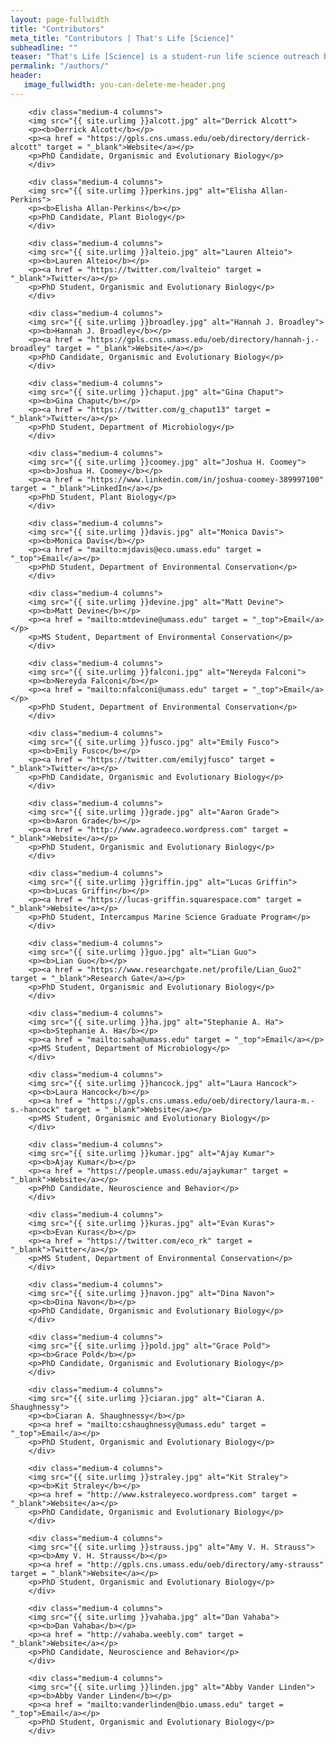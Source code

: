 ```yaml
---
layout: page-fullwidth
title: "Contributors"
meta_title: "Contributors | That's Life [Science]"
subheadline: ""
teaser: "That's Life [Science] is a student-run life science outreach blog. The present and past contributors that made this blog possible are listed below."
permalink: "/authors/"
header:
   image_fullwidth: you-can-delete-me-header.png
---
```

<div class="row t30">

        <div class="medium-4 columns">
        <img src="{{ site.urlimg }}alcott.jpg" alt="Derrick Alcott">
        <p><b>Derrick Alcott</b></p>
        <p><a href = "https://gpls.cns.umass.edu/oeb/directory/derrick-alcott" target = "_blank">Website</a></p>
        <p>PhD Candidate, Organismic and Evolutionary Biology</p>
        </div>
        
        <div class="medium-4 columns">
        <img src="{{ site.urlimg }}perkins.jpg" alt="Elisha Allan-Perkins">
        <p><b>Elisha Allan-Perkins</b></p>
        <p>PhD Candidate, Plant Biology</p>
        </div>
        
        <div class="medium-4 columns">
        <img src="{{ site.urlimg }}alteio.jpg" alt="Lauren Alteio">
        <p><b>Lauren Alteio</b></p>
        <p><a href = "https://twitter.com/lvalteio" target = "_blank">Twitter</a></p>
        <p>PhD Student, Organismic and Evolutionary Biology</p>
        </div>

        <div class="medium-4 columns">
        <img src="{{ site.urlimg }}broadley.jpg" alt="Hannah J. Broadley">
        <p><b>Hannah J. Broadley</b></p>
        <p><a href = "https://gpls.cns.umass.edu/oeb/directory/hannah-j.-broadley" target = "_blank">Website</a></p>
        <p>PhD Candidate, Organismic and Evolutionary Biology</p>
        </div>
        
        <div class="medium-4 columns">
        <img src="{{ site.urlimg }}chaput.jpg" alt="Gina Chaput">
        <p><b>Gina Chaput</b></p>
        <p><a href = "https://twitter.com/g_chaput13" target = "_blank">Twitter</a></p>
        <p>PhD Student, Department of Microbiology</p>
        </div>
        
        <div class="medium-4 columns">
        <img src="{{ site.urlimg }}coomey.jpg" alt="Joshua H. Coomey">
        <p><b>Joshua H. Coomey</b></p>
        <p><a href = "https://www.linkedin.com/in/joshua-coomey-389997100" target = "_blank">LinkedIn</a></p>
        <p>PhD Student, Plant Biology</p>
        </div>
        
        <div class="medium-4 columns">
        <img src="{{ site.urlimg }}davis.jpg" alt="Monica Davis">
        <p><b>Monica Davis</b></p>
        <p><a href = "mailto:mjdavis@eco.umass.edu" target = "_top">Email</a></p>
        <p>PhD Student, Department of Environmental Conservation</p>
        </div>
        
        <div class="medium-4 columns">
        <img src="{{ site.urlimg }}devine.jpg" alt="Matt Devine">
        <p><b>Matt Devine</b></p>
        <p><a href = "mailto:mtdevine@umass.edu" target = "_top">Email</a></p>
        <p>MS Student, Department of Environmental Conservation</p>
        </div>
        
        <div class="medium-4 columns">
        <img src="{{ site.urlimg }}falconi.jpg" alt="Nereyda Falconi">
        <p><b>Nereyda Falconi</b></p>
        <p><a href = "mailto:nfalconi@umass.edu" target = "_top">Email</a></p>
        <p>PhD Student, Department of Environmental Conservation</p>
        </div>
        
        <div class="medium-4 columns">
        <img src="{{ site.urlimg }}fusco.jpg" alt="Emily Fusco">
        <p><b>Emily Fusco</b></p>
        <p><a href = "https://twitter.com/emilyjfusco" target = "_blank">Twitter</a></p>
        <p>PhD Candidate, Organismic and Evolutionary Biology</p>
        </div>
         
        <div class="medium-4 columns">
        <img src="{{ site.urlimg }}grade.jpg" alt="Aaron Grade">
        <p><b>Aaron Grade</b></p>
        <p><a href = "http://www.agradeeco.wordpress.com" target = "_blank">Website</a></p>
        <p>PhD Student, Organismic and Evolutionary Biology</p>
        </div>
        
        <div class="medium-4 columns">
        <img src="{{ site.urlimg }}griffin.jpg" alt="Lucas Griffin">
        <p><b>Lucas Griffin</b></p>
        <p><a href = "https://lucas-griffin.squarespace.com" target = "_blank">Website</a></p>
        <p>PhD Student, Intercampus Marine Science Graduate Program</p>
        </div>
        
        <div class="medium-4 columns">
        <img src="{{ site.urlimg }}guo.jpg" alt="Lian Guo">
        <p><b>Lian Guo</b></p>
        <p><a href = "https://www.researchgate.net/profile/Lian_Guo2" target = "_blank">Research Gate</a></p>
        <p>PhD Student, Organismic and Evolutionary Biology</p>
        </div>
        
        <div class="medium-4 columns">
        <img src="{{ site.urlimg }}ha.jpg" alt="Stephanie A. Ha">
        <p><b>Stephanie A. Ha</b></p>
        <p><a href = "mailto:saha@umass.edu" target = "_top">Email</a></p>
        <p>MS Student, Department of Microbiology</p>
        </div>
        
        <div class="medium-4 columns">
        <img src="{{ site.urlimg }}hancock.jpg" alt="Laura Hancock">
        <p><b>Laura Hancock</b></p>
        <p><a href = "https://gpls.cns.umass.edu/oeb/directory/laura-m.-s.-hancock" target = "_blank">Website</a></p>
        <p>MS Student, Organismic and Evolutionary Biology</p>
        </div>
        
        <div class="medium-4 columns">
        <img src="{{ site.urlimg }}kumar.jpg" alt="Ajay Kumar">
        <p><b>Ajay Kumar</b></p>
        <p><a href = "https://people.umass.edu/ajaykumar" target = "_blank">Website</a></p>
        <p>PhD Candidate, Neuroscience and Behavior</p>
        </div>
        
        <div class="medium-4 columns">
        <img src="{{ site.urlimg }}kuras.jpg" alt="Evan Kuras">
        <p><b>Evan Kuras</b></p>
        <p><a href = "https://twitter.com/eco_rk" target = "_blank">Twitter</a></p>
        <p>MS Student, Department of Environmental Conservation</p>
        </div>
        
        <div class="medium-4 columns">
        <img src="{{ site.urlimg }}navon.jpg" alt="Dina Navon">
        <p><b>Dina Navon</b></p>
        <p>PhD Candidate, Organismic and Evolutionary Biology</p>
        </div>
        
        <div class="medium-4 columns">
        <img src="{{ site.urlimg }}pold.jpg" alt="Grace Pold">
        <p><b>Grace Pold</b></p>
        <p>PhD Candidate, Organismic and Evolutionary Biology</p>
        </div>
        
        <div class="medium-4 columns">
        <img src="{{ site.urlimg }}ciaran.jpg" alt="Ciaran A. Shaughnessy">
        <p><b>Ciaran A. Shaughnessy</b></p>
        <p><a href = "mailto:cshaughnessy@umass.edu" target = "_top">Email</a></p>
        <p>PhD Student, Organismic and Evolutionary Biology</p>
        </div>
        
        <div class="medium-4 columns">
        <img src="{{ site.urlimg }}straley.jpg" alt="Kit Straley">
        <p><b>Kit Straley</b></p>
        <p><a href = "http://www.kstraleyeco.wordpress.com" target = "_blank">Website</a></p>
        <p>PhD Candidate, Organismic and Evolutionary Biology</p>
        </div>
        
        <div class="medium-4 columns">
        <img src="{{ site.urlimg }}strauss.jpg" alt="Amy V. H. Strauss">
        <p><b>Amy V. H. Strauss</b></p>
        <p><a href = "http://gpls.cns.umass.edu/oeb/directory/amy-strauss" target = "_blank">Website</a></p>
        <p>PhD Student, Organismic and Evolutionary Biology</p>
        </div>
        
        <div class="medium-4 columns">
        <img src="{{ site.urlimg }}vahaba.jpg" alt="Dan Vahaba">
        <p><b>Dan Vahaba</b></p>
        <p><a href = "http://vahaba.weebly.com" target = "_blank">Website</a></p>
        <p>PhD Candidate, Neuroscience and Behavior</p>
        </div>
         
        <div class="medium-4 columns">
        <img src="{{ site.urlimg }}linden.jpg" alt="Abby Vander Linden">
        <p><b>Abby Vander Linden</b></p>
        <p><a href = "mailto:vanderlinden@bio.umass.edu" target = "_top">Email</a></p>
        <p>PhD Student, Organismic and Evolutionary Biology</p>
        </div>
</div><!-- /.row -->
